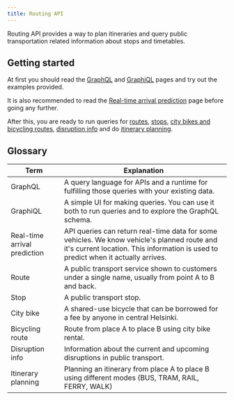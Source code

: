 ```yaml
---
title: Routing API
---
```

Routing API provides a way to plan itineraries and query public transportation related
information about stops and timetables.

## Getting started

At first you should read the [GraphQL](./0-graphql/) and [GraphiQL](./1-graphiql/) pages and try out the examples provided.

It is also recommended to read the [Real-time arrival prediction](./2-realtime-arrival-prediction/) page before going any further.

After this, you are ready to run queries for [routes](./routes/), [stops](./stops), [city bikes and bicycling routes](./bicycling/), [disruption info](./disruption-info/) and do [itinerary planning](./itinerary-planning/).

## Glossary

| Term                                  | Explanation                     |
|---------------------------------------|---------------------------------|
| GraphQL                               | A query language for APIs and a runtime for fulfilling those queries with your existing data.
| GraphiQL                              | A simple UI for making queries. You can use it both to run queries and to explore the GraphQL schema.
| Real-time arrival prediction           | API queries can return real-time data for some vehicles. We know vehicle's planned route and it's current location. This information is used to predict when it actually arrives.
| Route                                 | A public transport service shown to customers under a single name, usually from point A to B and back.
| Stop                                  | A public transport stop.
| City bike                             | A shared-use bicycle that can be borrowed for a fee by anyone in central Helsinki. 
| Bicycling route                       | Route from place A to place B using city bike rental. 
| Disruption info                       | Information about the current and upcoming disruptions in public transport.
| Itinerary planning                    | Planning an itinerary from place A to place B using different modes (BUS, TRAM, RAIL, FERRY, WALK)
